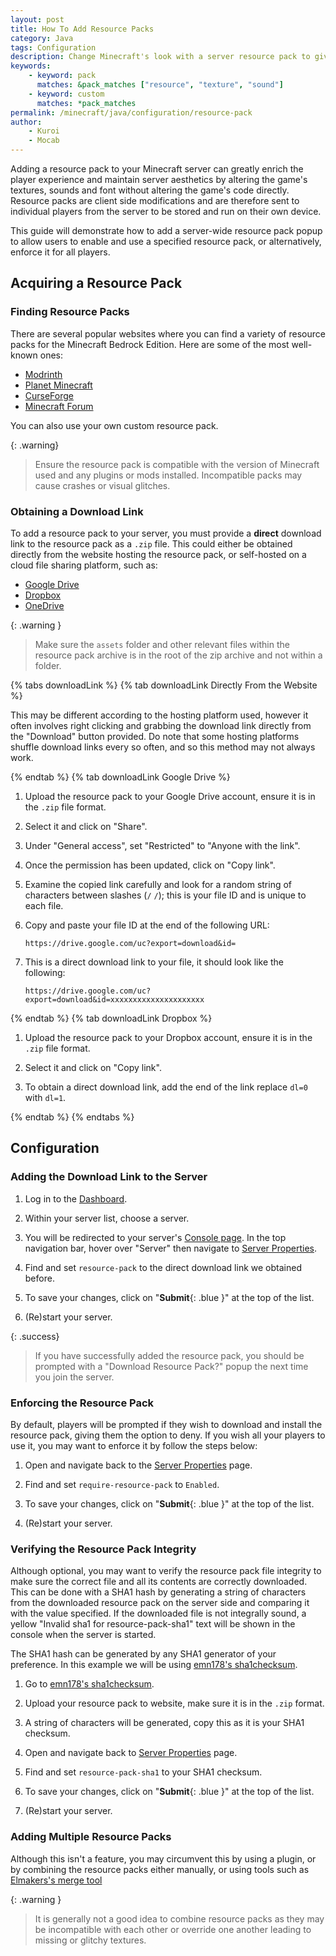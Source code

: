 ```yaml
---
layout: post
title: How To Add Resource Packs
category: Java
tags: Configuration
description: Change Minecraft's look with a server resource pack to give blocks and textures a new look and feel.
keywords:
    - keyword: pack
      matches: &pack_matches ["resource", "texture", "sound"]
    - keyword: custom
      matches: *pack_matches
permalink: /minecraft/java/configuration/resource-pack
author:
    - Kuroi
    - Mocab
---
```


Adding a resource pack to your Minecraft server can greatly enrich the player experience and maintain server aesthetics by altering the game's textures, sounds and font without altering the game's code directly. Resource packs are client side modifications and are therefore sent to individual players from the server to be stored and run on their own device.

This guide will demonstrate how to add a server-wide resource pack popup to allow users to enable and use a specified resource pack, or alternatively, enforce it for all players.

## Acquiring a Resource Pack

### Finding Resource Packs

There are several popular websites where you can find a variety of resource packs for the Minecraft Bedrock Edition. Here are some of the most well-known ones:

-   [Modrinth](https://modrinth.com/resourcepacks "Modrinth is a platform tailored for Minecraft players and mod developers, offering a curated selection of mods, texture packs, and community content.")
-   [Planet Minecraft](https://www.planetminecraft.com/ "A community-driven platform where users share various Minecraft content, including resource packs")
-   [CurseForge](https://curseforge.com/minecraft/texture-packs/ "Known for hosting mods and addons for games, including Minecraft. It features a wide range of resource packs for Java Edition.")
-   [Minecraft Forum](https://www.minecraftforum.net/forums/mapping-and-modding-java-edition/resource-packs "A longstanding community forum where players discuss and share Minecraft-related content, including resource packs.")

You can also use your own custom resource pack.

{: .warning}

> Ensure the resource pack is compatible with the version of Minecraft used and any plugins or mods installed. Incompatible packs may cause crashes or visual glitches.

### Obtaining a Download Link

To add a resource pack to your server, you must provide a **direct** download link to the resource pack as a `.zip` file. This could either be obtained directly from the website hosting the resource pack, or self-hosted on a cloud file sharing platform, such as:

-   [Google Drive](https://www.google.com/drive/)
-   [Dropbox](https://www.dropbox.com/)
-   [OneDrive](https://onedrive.live.com/about/en-gb/)

{: .warning }

> Make sure the `assets` folder and other relevant files within the resource pack archive is in the root of the zip archive and not within a folder.

{% tabs downloadLink %}
{% tab downloadLink Directly From the Website %}

This may be different according to the hosting platform used, however it often involves right clicking and grabbing the download link directly from the "Download" button provided. Do note that some hosting platforms shuffle download links every so often, and so this method may not always work.

{% endtab %}
{% tab downloadLink Google Drive %}

1. Upload the resource pack to your Google Drive account, ensure it is in the `.zip` file format.

2. Select it and click on "Share".

3. Under "General access", set "Restricted" to "Anyone with the link".

4. Once the permission has been updated, click on "Copy link".

5. Examine the copied link carefully and look for a random string of characters between slashes (`/` `/`); this is your file ID and is unique to each file.

6. Copy and paste your file ID at the end of the following URL:

    ```
    https://drive.google.com/uc?export=download&id=
    ```

7. This is a direct download link to your file, it should look like the following:

    ```
    https://drive.google.com/uc?export=download&id=xxxxxxxxxxxxxxxxxxxxx
    ```

{% endtab %}
{% tab downloadLink Dropbox %}

1. Upload the resource pack to your Dropbox account, ensure it is in the `.zip` file format.

2. Select it and click on "Copy link".

3. To obtain a direct download link, add the end of the link replace `dl=0` with `dl=1`.

{% endtab %}
{% endtabs %}

## Configuration

### Adding the Download Link to the Server

1. Log in to the [Dashboard](https://client.falixnodes.net/).

2. Within your server list, choose a server.

3. You will be redirected to your server's [Console page](https://client.falixnodes.net/server/console). In the top navigation bar, hover over "Server" then navigate to [Server Properties](https://client.falixnodes.net/server/properties).

4. Find and set `resource-pack` to the direct download link we obtained before.

5. To save your changes, click on "**Submit**{: .blue }" at the top of the list.

6. (Re)start your server.

{: .success}

> If you have successfully added the resource pack, you should be prompted with a "Download Resource Pack?" popup the next time you join the server.

### Enforcing the Resource Pack

By default, players will be prompted if they wish to download and install the resource pack, giving them the option to deny. If you wish all your players to use it, you may want to enforce it by follow the steps below:

1. Open and navigate back to the [Server Properties](https://client.falixnodes.net/server/properties) page.

2. Find and set `require-resource-pack` to `Enabled`.

3. To save your changes, click on "**Submit**{: .blue }" at the top of the list.

4. (Re)start your server.

### Verifying the Resource Pack Integrity

Although optional, you may want to verify the resource pack file integrity to make sure the correct file and all its contents are correctly downloaded. This can be done with a SHA1 hash by generating a string of characters from the downloaded resource pack on the server side and comparing it with the value specified. If the downloaded file is not integrally sound, a yellow "Invalid sha1 for resource-pack-sha1" text will be shown in the console when the server is started.

The SHA1 hash can be generated by any SHA1 generator of your preference. In this example we will be using [emn178's sha1checksum](https://emn178.github.io/online-tools/sha1_checksum.html).

1. Go to [emn178's sha1checksum](https://emn178.github.io/online-tools/sha1_checksum.html).

2. Upload your resource pack to website, make sure it is in the `.zip` format.

3. A string of characters will be generated, copy this as it is your SHA1 checksum.

4. Open and navigate back to [Server Properties](https://client.falixnodes.net/server/properties) page.

5. Find and set `resource-pack-sha1` to your SHA1 checksum.

6. To save your changes, click on "**Submit**{: .blue }" at the top of the list.

7. (Re)start your server.

### Adding Multiple Resource Packs

Although this isn't a feature, you may circumvent this by using a plugin, or by combining the resource packs either manually, or using tools such as [Elmakers's merge tool](https://merge.elmakers.com/)

{: .warning }

> It is generally not a good idea to combine resource packs as they may be incompatible with each other or override one another leading to missing or glitchy textures.
